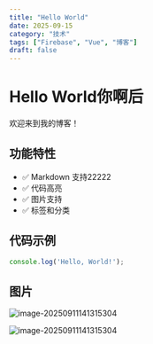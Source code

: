 ```yaml
---
title: "Hello World"
date: 2025-09-15
category: "技术"
tags: ["Firebase", "Vue", "博客"]
draft: false
---
```


# Hello World你啊后

欢迎来到我的博客！

## 功能特性

* ✅ Markdown 支持22222
* ✅ 代码高亮
* ✅ 图片支持
* ✅ 标签和分类

## 代码示例

```javascript
console.log('Hello, World!');
```

## 图片

![image-20250911141315304](/api/getImage?path=image-20250911141315304.png)

![image-20250911141315304](/api/getImage?path=image-20250911141315304.png)